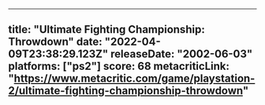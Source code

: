 
---
title: "Ultimate Fighting Championship: Throwdown"
date: "2022-04-09T23:38:29.123Z"
releaseDate: "2002-06-03"
platforms: ["ps2"]
score: 68
metacriticLink: "https://www.metacritic.com/game/playstation-2/ultimate-fighting-championship-throwdown"
---
